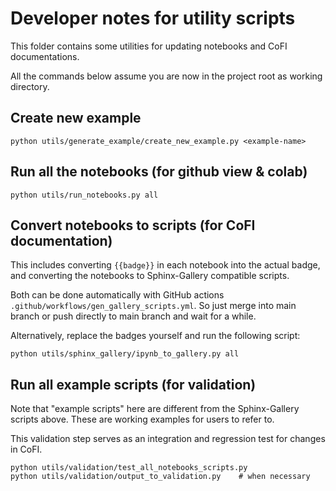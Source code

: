 # Developer notes for utility scripts

This folder contains some utilities for updating notebooks and CoFI documentations.

All the commands below assume you are now in the project root as working directory.

## Create new example

```console
python utils/generate_example/create_new_example.py <example-name>
```

## Run all the notebooks (for github view & colab)

```console
python utils/run_notebooks.py all
```

## Convert notebooks to scripts (for CoFI documentation)

This includes converting ``{{badge}}`` in each notebook into the actual badge,
and converting the notebooks to Sphinx-Gallery compatible scripts.

Both can be done automatically with GitHub actions 
`.github/workflows/gen_gallery_scripts.yml`. So just merge into main branch or push 
directly to main branch and wait for a while. 

Alternatively, replace the badges yourself and run the following script:

```console
python utils/sphinx_gallery/ipynb_to_gallery.py all
```

## Run all example scripts (for validation)

Note that "example scripts" here are different from the Sphinx-Gallery scripts above.
These are working examples for users to refer to.

This validation step serves as an integration and regression test for changes in CoFI.

```console
python utils/validation/test_all_notebooks_scripts.py
python utils/validation/output_to_validation.py    # when necessary
```
